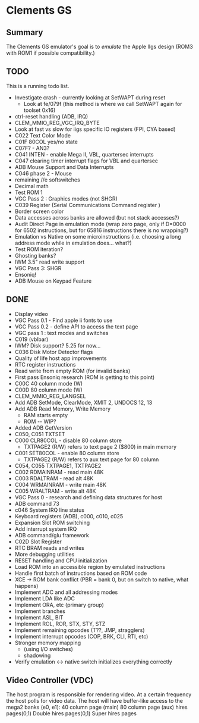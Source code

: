 # Clements GS

## Summary

The Clements GS emulator's goal is to *emulate* the Apple IIgs design (ROM3
with ROM1 if possible compatibility.)


## TODO

This is a running todo list.

* Investigate crash - currently looking at SetWAPT during reset
  * Look at fe/079f (this method is where we call SetWAPT again for toolset 0x16)
* ctrl-reset handling (ADB, IRQ)
* CLEM_MMIO_REG_VGC_IRQ_BYTE
* Look at fast vs slow for iigs specific IO registers (FPI, CYA based)
* C022 Text Color Mode
* C01F 80COL yes/no state
* C07F? - AN3?
* C041 INTEN - enable Mega II, VBL, quartersec interrupts
* C047 clearing timer interrupt flags for VBL and quartersec
* ADB Mouse Support and Data Interrupts
* C046 phase 2 - Mouse
* remaining //e softswitches
* Decimal math
* Test ROM 1
* VGC Pass 2 : Graphics modes (not SHGR)
* C039 Register (Serial Communications Command register )
* Border screen color
* Data accesses across banks are allowed (but not stack accesses?)
* Audit Direct Page in emulation mode (wrap zero page, only if D=0000 for 6502
  instructions, but for 65816 instructions there is no wrapping?)
* Emulation vs Native on some microinstructions (i.e. choosing a long address mode while in emulation does... what?)
* Test ROM iteration?
* Ghosting banks?
* IWM 3.5" read write support
* VGC Pass 3: SHGR
* Ensoniq!
* ADB Mouse on Keypad Feature

## DONE

* Display video
* VGC Pass 0.1 - Find apple ii fonts to use
* VGC Pass 0.2 - define API to access the text page
* VGC pass 1 : text modes and switches
* C019 (vblbar)
* IWM? Disk support? 5.25 for now...
* C036 Disk Motor Detector flags
* Quality of life host app improvements
* RTC register instructions
* Read write from empty ROM (for invalid banks)
* First pass Ensoniq research (ROM is getting to this point)
* C00C 40 column mode (W)
* C00D 80 column mode (W)
* CLEM_MMIO_REG_LANGSEL
* Add ADB SetMode, ClearMode, XMIT 2, UNDOCS 12, 13
* Add ADB Read Memory, Write Memory
  * RAM starts empty
  * ROM -- WIP?
* Added ADB GetVersion
* C050, C051 TXTSET
* C000 CLR80COL - disable 80 column store
  * TXTPAGE2 (R/W) refers to text page 2 ($800) in main memory
* C001 SET80COL - enable 80 column store
  * TXTPAGE2 (R/W) refers to aux text page for 80 column
* C054, C055 TXTPAGE1, TXTPAGE2
* C002 RDMAINRAM - read main 48K
* C003 RDALTRAM - read alt 48K
* C004 WRMAINRAM - write main 48K
* C005 WRALTRAM - write alt 48K
* VGC Pass 0 - research and defining data structures for host
* ADB command 73
* c046 System IRQ line status
* Keyboard registers (ADB), c000, c010, c025
* Expansion Slot ROM switching
* Add interrupt system IRQ
* ADB command/glu framework
* C02D Slot Register
* RTC BRAM reads and writes
* More debugging utilities
* RESET handling and CPU initialization
* Load ROM into an accessible region by emulated instructions
* Handle first batch of instructions based on ROM code
* XCE -> ROM bank conflict (PBR = bank 0, but on switch to native, what happens)
* Implement ADC and all addressing modes
* Implement LDA like ADC
* Implement ORA, etc (primary group)
* Implement branches
* Implement ASL, BIT
* Implement ROL, ROR, STX, STY, STZ
* Implement remaining opcodes (T??, JMP, stragglers)
* Implement interrupt opcodes (COP, BRK, CLI, RTI, etc)
* Stronger memory mapping
  * (using I/O switches)
  * shadowing
* Verify emulation <-> native switch initializes everything correctly


## Video Controller (VDC)

The host program is responsible for rendering video.  At a certain frequency
the host polls for video data.   The host will have buffer-like access to the
mega2 banks (e0, e1):
  40 column page (main)
  80 column page (aux)
  hires pages(0,1)
  Double hires pages(0,1)
  Super hires pages
